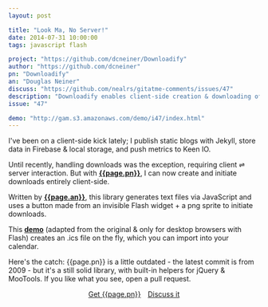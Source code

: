 ```yaml
---
layout: post

title: "Look Ma, No Server!"
date: 2014-07-31 10:00:00
tags: javascript flash

project: "https://github.com/dcneiner/Downloadify"
author: "https://github.com/dcneiner"
pn: "Downloadify"
an: "Douglas Neiner"
discuss: "https://github.com/nealrs/gitatme-comments/issues/47"
description: "Downloadify enables client-side creation & downloading of text files"
issue: "47"

demo: "http://gam.s3.amazonaws.com/demo/i47/index.html"
---
```

 
I've been on a client-side kick lately; I publish static blogs with Jekyll, store data in Firebase & local storage, and push metrics to Keen IO.

Until recently, handling downloads was the exception, requiring client &#8652; server interaction. But with <strong><a href="{{ page.project }}" target="_blank" title="{{ page.pn }} on GitHub">{{page.pn}}</a></strong>, I can now create and initiate downloads entirely client-side.

Written by <strong><a href="{{ page.author }}" target="_blank" title="{{ page.an }} on GitHub">{{page.an}}</a></strong>, this library generates text files via JavaScript and uses a button made from an invisible Flash widget + a png sprite to initiate downloads.

This <strong><a href="{{ page.demo }}" target="_blank" title="{{ page.pn }} demo"> demo</a></strong> (adapted from the original & only for desktop browsers with Flash) creates an .ics file on the fly, which you can import into your calendar.

Here's the catch: {{page.pn}} is a little outdated - the latest commit is from 2009 - but it's a still solid library, with built-in helpers for jQuery & MooTools. If you like what you see, open a pull request.

<center><a href="{{page.project}}" class="btn btn-primary " title="Get {{page.pn}} on GitHub" target="_blank" style="margin-right:10px;">Get {{page.pn}}</a> <a href="{{ page.url }}#comments" class="btn btn-inverse" title="Discuss this issue of Git @ Me online">Discuss it</a></center>